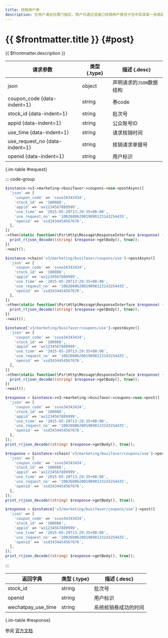 ```yaml
---
title: 核销用户券
description: 在用户满足优惠门槛后，商户可通过该接口核销用户微信卡包中具体某一张商家券。
---
```


# {{ $frontmatter.title }} {#post}

{{ $frontmatter.description }}

| 请求参数 | 类型 {.type} | 描述 {.desc}
| --- | --- | ---
| json | object | 声明请求的`JSON`数据结构
| coupon_code {data-indent=1} | string | 券code
| stock_id {data-indent=1} | string | 批次号
| appid {data-indent=1} | string | 公众账号ID
| use_time {data-indent=1} | string | 请求核销时间
| use_request_no {data-indent=1} | string | 核销请求单据号
| openid {data-indent=1} | string | 用户标识

{.im-table #request}

::: code-group

```php [异步纯链式]
$instance->v3->marketing->busifavor->coupons->use->postAsync([
  'json' => [
    'coupon_code' => 'sxxe34343434',
    'stock_id' => '100088',
    'appid' => 'wx1234567889999',
    'use_time' => '2015-05-20T13:29:35+08:00',
    'use_request_no' => '1002600620019090123143254435',
    'openid' => 'xsd3434454567676',
  ],
])
->then(static function(\Psr\Http\Message\ResponseInterface $response) {
  print_r(json_decode((string) $response->getBody(), true));
})
->wait();
```

```php [异步声明式]
$instance->chain('v3/marketing/busifavor/coupons/use')->postAsync([
  'json' => [
    'coupon_code' => 'sxxe34343434',
    'stock_id' => '100088',
    'appid' => 'wx1234567889999',
    'use_time' => '2015-05-20T13:29:35+08:00',
    'use_request_no' => '1002600620019090123143254435',
    'openid' => 'xsd3434454567676',
  ],
])
->then(static function(\Psr\Http\Message\ResponseInterface $response) {
  print_r(json_decode((string) $response->getBody(), true));
})
->wait();
```

```php [异步属性式]
$instance['v3/marketing/busifavor/coupons/use']->postAsync([
  'json' => [
    'coupon_code' => 'sxxe34343434',
    'stock_id' => '100088',
    'appid' => 'wx1234567889999',
    'use_time' => '2015-05-20T13:29:35+08:00',
    'use_request_no' => '1002600620019090123143254435',
    'openid' => 'xsd3434454567676',
  ],
])
->then(static function(\Psr\Http\Message\ResponseInterface $response) {
  print_r(json_decode((string) $response->getBody(), true));
})
->wait();
```

```php [同步纯链式]
$response = $instance->v3->marketing->busifavor->coupons->use->post([
  'json' => [
    'coupon_code' => 'sxxe34343434',
    'stock_id' => '100088',
    'appid' => 'wx1234567889999',
    'use_time' => '2015-05-20T13:29:35+08:00',
    'use_request_no' => '1002600620019090123143254435',
    'openid' => 'xsd3434454567676',
  ],
]);
print_r(json_decode((string) $response->getBody(), true));
```

```php [同步声明式]
$response = $instance->chain('v3/marketing/busifavor/coupons/use')->post([
  'json' => [
    'coupon_code' => 'sxxe34343434',
    'stock_id' => '100088',
    'appid' => 'wx1234567889999',
    'use_time' => '2015-05-20T13:29:35+08:00',
    'use_request_no' => '1002600620019090123143254435',
    'openid' => 'xsd3434454567676',
  ],
]);
print_r(json_decode((string) $response->getBody(), true));
```

```php [同步属性式]
$response = $instance['v3/marketing/busifavor/coupons/use']->post([
  'json' => [
    'coupon_code' => 'sxxe34343434',
    'stock_id' => '100088',
    'appid' => 'wx1234567889999',
    'use_time' => '2015-05-20T13:29:35+08:00',
    'use_request_no' => '1002600620019090123143254435',
    'openid' => 'xsd3434454567676',
  ],
]);
print_r(json_decode((string) $response->getBody(), true));
```

:::

| 返回字典 | 类型 {.type} | 描述 {.desc}
| --- | --- | ---
| stock_id | string | 批次号
| openid | string | 用户标识
| wechatpay_use_time | string | 系统核销券成功的时间

{.im-table #response}

参阅 [官方文档](https://pay.weixin.qq.com/wiki/doc/apiv3/apis/chapter9_2_3.shtml)
